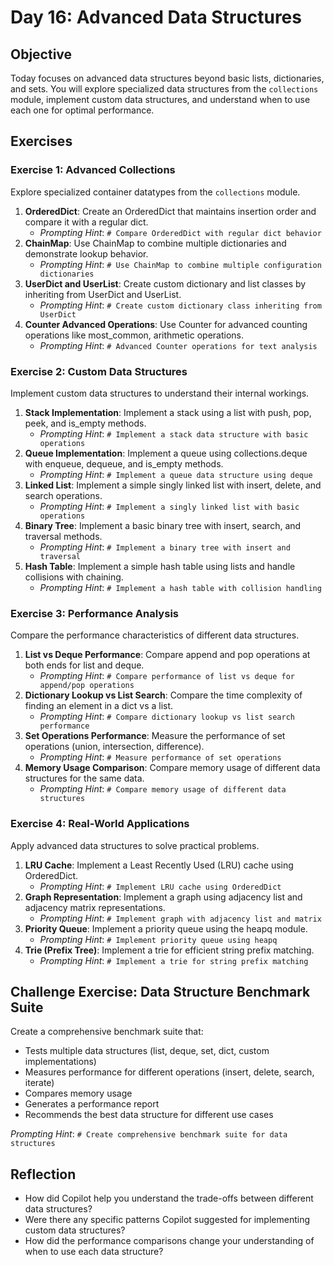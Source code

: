 # Day 16: Advanced Data Structures

## Objective

Today focuses on advanced data structures beyond basic lists, dictionaries, and sets. You will explore specialized data structures from the `collections` module, implement custom data structures, and understand when to use each one for optimal performance.

## Exercises

### Exercise 1: Advanced Collections

Explore specialized container datatypes from the `collections` module.

1.  **OrderedDict**: Create an OrderedDict that maintains insertion order and compare it with a regular dict.
    -   *Prompting Hint*: `# Compare OrderedDict with regular dict behavior`
2.  **ChainMap**: Use ChainMap to combine multiple dictionaries and demonstrate lookup behavior.
    -   *Prompting Hint*: `# Use ChainMap to combine multiple configuration dictionaries`
3.  **UserDict and UserList**: Create custom dictionary and list classes by inheriting from UserDict and UserList.
    -   *Prompting Hint*: `# Create custom dictionary class inheriting from UserDict`
4.  **Counter Advanced Operations**: Use Counter for advanced counting operations like most_common, arithmetic operations.
    -   *Prompting Hint*: `# Advanced Counter operations for text analysis`

### Exercise 2: Custom Data Structures

Implement custom data structures to understand their internal workings.

1.  **Stack Implementation**: Implement a stack using a list with push, pop, peek, and is_empty methods.
    -   *Prompting Hint*: `# Implement a stack data structure with basic operations`
2.  **Queue Implementation**: Implement a queue using collections.deque with enqueue, dequeue, and is_empty methods.
    -   *Prompting Hint*: `# Implement a queue data structure using deque`
3.  **Linked List**: Implement a simple singly linked list with insert, delete, and search operations.
    -   *Prompting Hint*: `# Implement a singly linked list with basic operations`
4.  **Binary Tree**: Implement a basic binary tree with insert, search, and traversal methods.
    -   *Prompting Hint*: `# Implement a binary tree with insert and traversal`
5.  **Hash Table**: Implement a simple hash table using lists and handle collisions with chaining.
    -   *Prompting Hint*: `# Implement a hash table with collision handling`

### Exercise 3: Performance Analysis

Compare the performance characteristics of different data structures.

1.  **List vs Deque Performance**: Compare append and pop operations at both ends for list and deque.
    -   *Prompting Hint*: `# Compare performance of list vs deque for append/pop operations`
2.  **Dictionary Lookup vs List Search**: Compare the time complexity of finding an element in a dict vs a list.
    -   *Prompting Hint*: `# Compare dictionary lookup vs list search performance`
3.  **Set Operations Performance**: Measure the performance of set operations (union, intersection, difference).
    -   *Prompting Hint*: `# Measure performance of set operations`
4.  **Memory Usage Comparison**: Compare memory usage of different data structures for the same data.
    -   *Prompting Hint*: `# Compare memory usage of different data structures`

### Exercise 4: Real-World Applications

Apply advanced data structures to solve practical problems.

1.  **LRU Cache**: Implement a Least Recently Used (LRU) cache using OrderedDict.
    -   *Prompting Hint*: `# Implement LRU cache using OrderedDict`
2.  **Graph Representation**: Implement a graph using adjacency list and adjacency matrix representations.
    -   *Prompting Hint*: `# Implement graph with adjacency list and matrix`
3.  **Priority Queue**: Implement a priority queue using the heapq module.
    -   *Prompting Hint*: `# Implement priority queue using heapq`
4.  **Trie (Prefix Tree)**: Implement a trie for efficient string prefix matching.
    -   *Prompting Hint*: `# Implement a trie for string prefix matching`

## Challenge Exercise: Data Structure Benchmark Suite

Create a comprehensive benchmark suite that:
-   Tests multiple data structures (list, deque, set, dict, custom implementations)
-   Measures performance for different operations (insert, delete, search, iterate)
-   Compares memory usage
-   Generates a performance report
-   Recommends the best data structure for different use cases

*Prompting Hint*: `# Create comprehensive benchmark suite for data structures`

## Reflection

-   How did Copilot help you understand the trade-offs between different data structures?
-   Were there any specific patterns Copilot suggested for implementing custom data structures?
-   How did the performance comparisons change your understanding of when to use each data structure?

